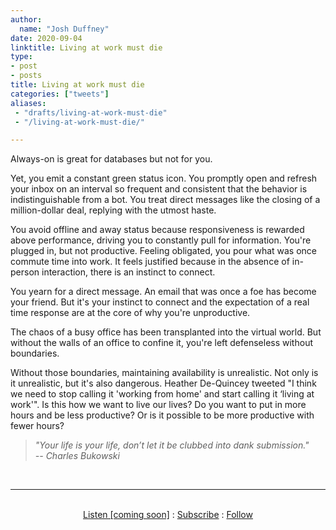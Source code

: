 ```yaml
---
author:
  name: "Josh Duffney"
date: 2020-09-04
linktitle: Living at work must die
type:
- post
- posts
title: Living at work must die
categories: ["tweets"]
aliases:
 - "drafts/living-at-work-must-die"
 - "/living-at-work-must-die/"

---
```


Always-on is great for databases but not for you. 

Yet, you emit a constant green status icon. You promptly open and refresh your inbox on an interval so frequent and consistent that the behavior is indistinguishable from a bot. You treat direct messages like the closing of a million-dollar deal, replying with the utmost haste. 

You avoid offline and away status because responsiveness is rewarded above performance, driving you to constantly pull for information. You're plugged in, but not productive. Feeling obligated, you pour what was once commute time into work. It feels justified because in the absence of in-person interaction, there is an instinct to connect. 

You yearn for a direct message. An email that was once a foe has become your friend. But it's your instinct to connect and the expectation of a real time response are at the core of why you're unproductive. 

The chaos of a busy office has been transplanted into the virtual world. But without the walls of an office to confine it, you're left defenseless without boundaries.

Without those boundaries, maintaining availability is unrealistic. Not only is it unrealistic, but it's also dangerous. Heather De-Quincey tweeted "I think we need to stop calling it 'working from home' and start calling it ‘living at work'". Is this how we want to live our lives? Do you want to put in more hours and be less productive? Or is it possible to be more productive with fewer hours?

> _"Your life is your life, don’t let it be clubbed into dank submission."   
> -- Charles Bukowski_

<br>

---

<br>

<div align="center">
<a href="">Listen [coming soon]</a>
:
<a href="https://share.mailbrew.com/joshduffney/josh-duffney-poems-onRnZpkhcLiH">Subscribe</a>
:
<a href="https://twitter.com/joshduffney">Follow</a>
</div>

<br>